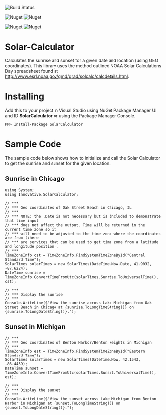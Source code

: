 ![Build Status](https://img.shields.io/travis/porrey/Solar-Calculator/master?style=for-the-badge)

![Nuget](https://img.shields.io/nuget/v/Angle?label=Angle%20-%20NuGet&style=for-the-badge)
![Nuget](https://img.shields.io/nuget/dt/Angle?label=Downloads&style=for-the-badge)

![Nuget](https://img.shields.io/nuget/v/SolarCalculator?label=Solar%20Calculator%20-%20NuGet&style=for-the-badge)
![Nuget](https://img.shields.io/nuget/dt/SolarCalculator?label=Downloads&style=for-the-badge)

# Solar-Calculator #
Calculates the sunrise and sunset for a given date and location (using GEO coordinates). This library uses the method outlined NOAA Solar Calculations Day spreadsheet found at http://www.esrl.noaa.gov/gmd/grad/solcalc/calcdetails.html.

# Installing #
Add this to your project in Visual Studio using NuGet Package Manager UI and ID **SolarCalculator** or using the Package Manager Console.

    PM> Install-Package SolarCalculator

# Sample Code #

The sample code below shows how to initialize and call the Solar Calculator to get the sunrise and sunset for the given location.

## Sunrise in Chicago ##

    using System;
    using Innovative.SolarCalculator;
    
    // ***
    // *** Geo coordinates of Oak Street Beach in Chicago, IL
    // ***
    // *** NOTE: the .Date is not necessary but is included to demonstrate that time input 
    // *** does not affect the output. Time will be returned in the current time zone so it 
    // *** will need to be adjusted to the time zone where the coordinates are from (there 
    // *** are services that can be used to get time zone from a latitude and longitude position).
    // ***
    TimeZoneInfo cst = TimeZoneInfo.FindSystemTimeZoneById("Central Standard Time");
    SolarTimes solarTimes = new SolarTimes(DateTime.Now.Date, 41.9032, -87.6224);
    DateTime sunrise = TimeZoneInfo.ConvertTimeFromUtc(solarTimes.Sunrise.ToUniversalTime(), cst);
    
    // ***
    // *** Display the sunrise
    // ***
    Console.WriteLine($"View the sunrise across Lake Michigan from Oak Street Beach in Chicago at {sunrise.ToLongTimeString()} on {sunrise.ToLongDateString()}.");

## Sunset in Michigan ##

    // ***
    // *** Geo coordinates of Benton Harbor/Benton Heights in Michigan
    // ***
    TimeZoneInfo est = TimeZoneInfo.FindSystemTimeZoneById("Eastern Standard Time");              
    SolarTimes solarTimes = new SolarTimes(DateTime.Now, 42.1543, -86.4459);
    DateTime sunset = TimeZoneInfo.ConvertTimeFromUtc(solarTimes.Sunset.ToUniversalTime(), est);
    
    // ***
    // *** Display the sunset
    // ***
    Console.WriteLine($"View the sunset across Lake Michigan from Benton Harbor in Michigan at {sunset.ToLongTimeString()} on {sunset.ToLongDateString()}.");
